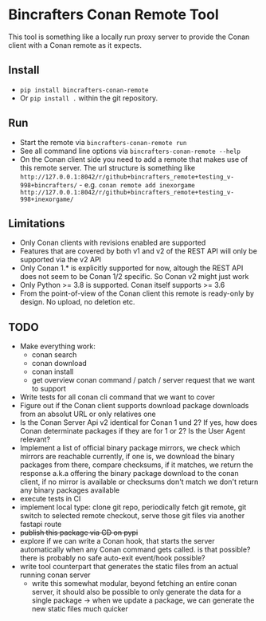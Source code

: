 # Bincrafters Conan Remote Tool

This tool is something like a locally run proxy server to provide the Conan client with a Conan remote as it expects.


## Install

  * `pip install bincrafters-conan-remote`
  * Or `pip install .` within the git repository.


## Run

  * Start the remote via `bincrafters-conan-remote run`
  * See all command line options via `bincrafters-conan-remote --help`
  * On the Conan client side you need to add a remote that makes use of this remote server. The url structure is something like `http://127.0.0.1:8042/r/github+bincrafters_remote+testing_v-998+bincrafters/` - e.g. `conan remote add inexorgame http://127.0.0.1:8042/r/github+bincrafters_remote+testing_v-998+inexorgame/`


## Limitations

  * Only Conan clients with revisions enabled are supported
  * Features that are covered by both v1 and v2 of the REST API will only be supported via the v2 API
  * Only Conan 1.* is explicitly supported for now, altough the REST API does not seem to be Conan 1/2 specific. So Conan v2 might just work
  * Only Python >= 3.8 is supported. Conan itself supports >= 3.6
  * From the point-of-view of the Conan client this remote is ready-only by design. No upload, no deletion etc.


## TODO

  * Make everything work:
    * conan search
    * conan download
    * conan install
    * get overview conan command / patch / server request that we want to support
  * Write tests for all conan cli command that we want to cover
  * Figure out if the Conan client supports download package downloads from an absolut URL or only relatives one
  * Is the Conan Server Api v2 identical for Conan 1 und 2? If yes, how does Conan determinate packages if they are for 1 or 2? Is the User Agent relevant?
  * Implement a list of official binary package mirrors, we check which mirrors are reachable currently, if one is, we download the binary packages from there, compare checksums, if it matches, we return the response a.k.a offering the binary package download to the conan client, if no mirror is available or checksums don't match we don't return any binary packages available
  * execute tests in CI
  * implement local type: clone git repo, periodically fetch git remote, git switch to selected remote checkout, serve those git files via another fastapi route
  * ~~publish this package via CD on pypi~~
  * explore if we can write a Conan hook, that starts the server automatically when any Conan command gets called. is that possible? there is probably no safe auto-exit event/hook possible?
  * write tool counterpart that generates the static files from an actual running conan server
    * write this somewhat modular, beyond fetching an entire conan server, it should also be possible to only generate the data for a single package -> when we update a package, we can generate the new static files much quicker

